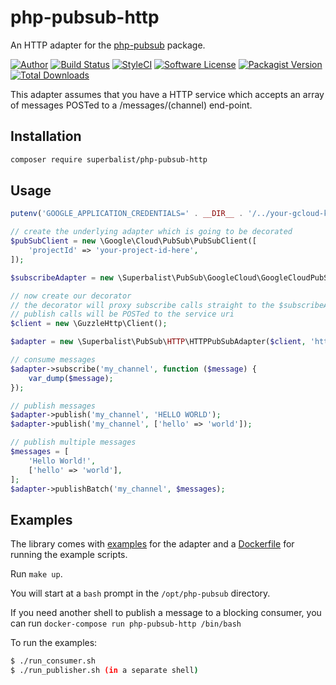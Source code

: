 # php-pubsub-http

An HTTP adapter for the [php-pubsub](https://github.com/Superbalist/php-pubsub) package.

[![Author](http://img.shields.io/badge/author-@superbalist-blue.svg?style=flat-square)](https://twitter.com/superbalist)
[![Build Status](https://img.shields.io/travis/Superbalist/php-pubsub-http/master.svg?style=flat-square)](https://travis-ci.org/Superbalist/php-pubsub-http)
[![StyleCI](https://styleci.io/repos/67334430/shield?branch=master)](https://styleci.io/repos/67334430)
[![Software License](https://img.shields.io/badge/license-MIT-brightgreen.svg?style=flat-square)](LICENSE)
[![Packagist Version](https://img.shields.io/packagist/v/superbalist/php-pubsub-http.svg?style=flat-square)](https://packagist.org/packages/superbalist/php-pubsub-http)
[![Total Downloads](https://img.shields.io/packagist/dt/superbalist/php-pubsub-http.svg?style=flat-square)](https://packagist.org/packages/superbalist/php-pubsub-http)

This adapter assumes that you have a HTTP service which accepts an array of messages POSTed to a /messages/(channel) end-point.

## Installation

```bash
composer require superbalist/php-pubsub-http
```

## Usage

```php
putenv('GOOGLE_APPLICATION_CREDENTIALS=' . __DIR__ . '/../your-gcloud-key.json');

// create the underlying adapter which is going to be decorated
$pubSubClient = new \Google\Cloud\PubSub\PubSubClient([
    'projectId' => 'your-project-id-here',
]);

$subscribeAdapter = new \Superbalist\PubSub\GoogleCloud\GoogleCloudPubSubAdapter($pubSubClient);

// now create our decorator
// the decorator will proxy subscribe calls straight to the $subscribeAdapter
// publish calls will be POSTed to the service uri
$client = new \GuzzleHttp\Client();

$adapter = new \Superbalist\PubSub\HTTP\HTTPPubSubAdapter($client, 'https://127.0.0.1', $subscribeAdapter);

// consume messages
$adapter->subscribe('my_channel', function ($message) {
    var_dump($message);
});

// publish messages
$adapter->publish('my_channel', 'HELLO WORLD');
$adapter->publish('my_channel', ['hello' => 'world']);

// publish multiple messages
$messages = [
    'Hello World!',
    ['hello' => 'world'],
];
$adapter->publishBatch('my_channel', $messages);
```

## Examples

The library comes with [examples](examples) for the adapter and a [Dockerfile](Dockerfile) for
running the example scripts.

Run `make up`.

You will start at a `bash` prompt in the `/opt/php-pubsub` directory.

If you need another shell to publish a message to a blocking consumer, you can run `docker-compose run php-pubsub-http /bin/bash`

To run the examples:
```bash
$ ./run_consumer.sh
$ ./run_publisher.sh (in a separate shell)
```
